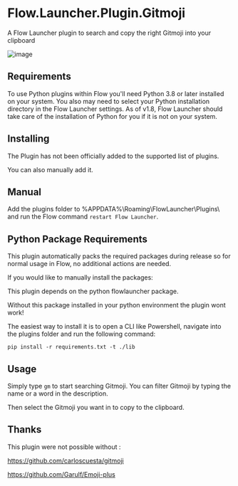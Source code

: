 # Flow.Launcher.Plugin.Gitmoji

A Flow Launcher plugin to search and copy the right Gitmoji into your clipboard

![image](https://github.com/Galedrim/Flow.Launcher.Plugin.Gitmoji/assets/84284891/a8ce8857-8927-457b-8774-ee4b68f835a0)

## Requirements

To use Python plugins within Flow you'll need Python 3.8 or later installed on your system. You also may need to select your Python installation directory in the Flow Launcher settings. As of v1.8, Flow Launcher should take care of the installation of Python for you if it is not on your system.

## Installing
The Plugin has not been officially added to the supported list of plugins. 

You can also manually add it.

## Manual
Add the plugins folder to %APPDATA%\Roaming\FlowLauncher\Plugins\ and run the Flow command ```restart Flow Launcher```.

## Python Package Requirements
This plugin automatically packs the required packages during release so for normal usage in Flow, no additional actions are needed.

If you would like to manually install the packages:

This plugin depends on the python flowlauncher package.

Without this package installed in your python environment the plugin wont work!

The easiest way to install it is to open a CLI like Powershell, navigate into the plugins folder and run the following command:

``` pip install -r requirements.txt -t ./lib ```

## Usage
Simply type ```gm``` to start searching Gitmoji.
You can filter Gitmoji by typing the name or a word in the description.

Then select the Gitmoji you want in to copy to the clipboard.


## Thanks

This plugin were not possible without : 

https://github.com/carloscuesta/gitmoji

https://github.com/Garulf/Emoji-plus
